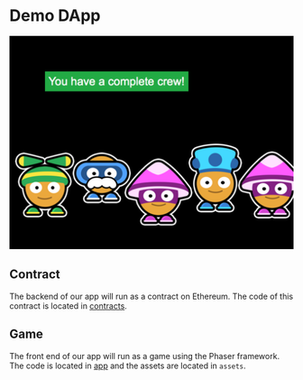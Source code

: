 # Demo DApp

![Screenshot](assets/screenshot.png)

## Contract

The backend of our app will run as a contract on Ethereum. The code of this contract is located in [contracts](contracts/README.md).

## Game

The front end of our app will run as a game using the Phaser framework. The code is located in [app](app/README.md) and the assets are located in ```assets```.
